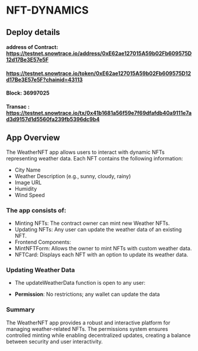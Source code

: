 
# NFT-DYNAMICS


## Deploy details
#### address of Contract: https://testnet.snowtrace.io/address/0xE62ae127015A59b02Fb609575D12d17Be3E57e5F
#### https://testnet.snowtrace.io/token/0xE62ae127015A59b02Fb609575D12d17Be3E57e5F?chainid=43113
#### Block: 36997025
#### Transac : https://testnet.snowtrace.io/tx/0x41b1681a56f59e7f69dfafdb40a9111e7ad3d9157d1d5560fa239fb5396dc9b4

## App Overview
The WeatherNFT app allows users to interact with dynamic NFTs representing weather data. Each NFT contains the following information:

- City Name
- Weather Description (e.g., sunny, cloudy, rainy)
- Image URL
- Humidity
- Wind Speed

### The app consists of:

- Minting NFTs: The contract owner can mint new Weather NFTs.
- Updating NFTs: Any user can update the weather data of an existing NFT.
- Frontend Components:
- MintNFTForm: Allows the owner to mint NFTs with custom weather data.
- NFTCard: Displays each NFT with an option to update its weather data.

### Updating Weather Data
- The updateWeatherData function is open to any user:

- **Permission**: No restrictions; any wallet can update the data


### Summary
The WeatherNFT app provides a robust and interactive platform for managing weather-related NFTs. The permissions system ensures controlled minting while enabling decentralized updates, creating a balance between security and user interactivity.